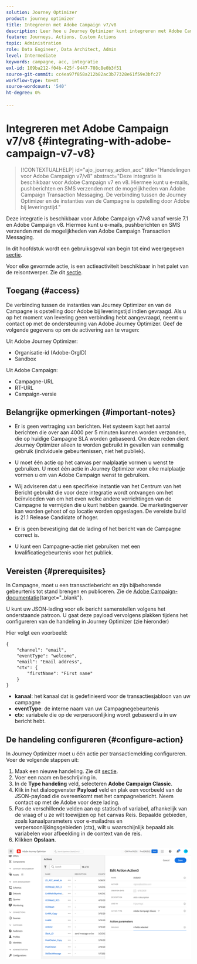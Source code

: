 ```yaml
---
solution: Journey Optimizer
product: journey optimizer
title: Integreren met Adobe Campaign v7/v8
description: Leer hoe u Journey Optimizer kunt integreren met Adobe Campaign v7/v8
feature: Journeys, Actions, Custom Actions
topic: Administration
role: Data Engineer, Data Architect, Admin
level: Intermediate
keywords: campagne, acc, integratie
exl-id: 109ba212-f04b-425f-9447-708c8e0b3f51
source-git-commit: cc4ea97f858a212b82ac3b77328e61f59e3bfc27
workflow-type: tm+mt
source-wordcount: '540'
ht-degree: 0%

---
```


# Integreren met Adobe Campaign v7/v8 {#integrating-with-adobe-campaign-v7-v8}

>[!CONTEXTUALHELP]
>id="ajo_journey_action_acc"
>title="Handelingen voor Adobe Campaign v7/v8"
>abstract="Deze integratie is beschikbaar voor Adobe Campaign v7 en v8. Hiermee kunt u e-mails, pushberichten en SMS verzenden met de mogelijkheden van Adobe Campaign Transaction Messaging. De verbinding tussen de Journey Optimizer en de instanties van de Campagne is opstelling door Adobe bij leveringstijd."

Deze integratie is beschikbaar voor Adobe Campaign v7/v8 vanaf versie 7.1 en Adobe Campaign v8. Hiermee kunt u e-mails, pushberichten en SMS verzenden met de mogelijkheden van Adobe Campaign Transaction Messaging.

In dit hoofdstuk wordt een gebruiksgeval van begin tot eind weergegeven [sectie](../building-journeys/ajo-ac.md).

Voor elke gevormde actie, is een actieactiviteit beschikbaar in het palet van de reisontwerper. Zie dit [sectie](../building-journeys/using-adobe-campaign-v7-v8.md).

## Toegang {#access}

De verbinding tussen de instanties van Journey Optimizer en van de Campagne is opstelling door Adobe bij leveringstijd indien gevraagd. Als u op het moment van levering geen verbinding hebt aangevraagd, neemt u contact op met de ondersteuning van Adobe Journey Optimizer. Geef de volgende gegevens op om de activering aan te vragen:

Uit Adobe Journey Optimizer:

* Organisatie-id (Adobe-OrgID)
* Sandbox

Uit Adobe Campaign:

* Campagne-URL
* RT-URL
* Campaign-versie

## Belangrijke opmerkingen {#important-notes}

* Er is geen vertraging van berichten. Het systeem kapt het aantal berichten die over aan 4000 per 5 minuten kunnen worden verzonden, die op huidige Campagne SLA worden gebaseerd. Om deze reden dient Journey Optimizer alleen te worden gebruikt in gevallen van eenmalig gebruik (individuele gebeurtenissen, niet het publiek).

* U moet één actie op het canvas per malplaatje vormen u wenst te gebruiken. U moet één actie in Journey Optimizer voor elke malplaatje vormen u om van Adobe Campaign wenst te gebruiken.

* Wij adviseren dat u een specifieke instantie van het Centrum van het Bericht gebruikt die voor deze integratie wordt ontvangen om het beïnvloeden van om het even welke andere verrichtingen van de Campagne te vermijden die u kunt hebben gaande. De marketingserver kan worden gehost of op locatie worden opgeslagen. De vereiste build is 21.1 Release Candidate of hoger.

* Er is geen bevestiging dat de lading of het bericht van de Campagne correct is.

* U kunt een Campagne-actie niet gebruiken met een kwalificatiegebeurtenis voor het publiek.

## Vereisten {#prerequisites}

In Campagne, moet u een transactiebericht en zijn bijbehorende gebeurtenis tot stand brengen en publiceren. Zie de [Adobe Campaign-documentatie](https://experienceleague.adobe.com/docs/campaign-classic/using/transactional-messaging/introduction/about-transactional-messaging.html#transactional-messaging){target="_blank"}.

U kunt uw JSON-lading voor elk bericht samenstellen volgens het onderstaande patroon. U gaat deze payload vervolgens plakken tijdens het configureren van de handeling in Journey Optimizer (zie hieronder)

Hier volgt een voorbeeld:

```
{
    "channel": "email",
    "eventType": "welcome",
    "email": "Email address",
    "ctx": {
        "firstName": "First name"
    }
}
```

* **kanaal**: het kanaal dat is gedefinieerd voor de transactiesjabloon van uw campagne
* **eventType**: de interne naam van uw Campagnegebeurtenis
* **ctx**: variabele die op de verpersoonlijking wordt gebaseerd u in uw bericht hebt.

## De handeling configureren {#configure-action}

In Journey Optimizer moet u één actie per transactiemelding configureren. Voer de volgende stappen uit:

1. Maak een nieuwe handeling. Zie dit [sectie](../action/action.md).
1. Voer een naam en beschrijving in.
1. In de **Type handeling** veld, selecteren **Adobe Campaign Classic**.
1. Klik in het dialoogvenster **Payload** veld en plak een voorbeeld van de JSON-payload die overeenkomt met het campagnebericht. Neem contact op met de Adobe voor deze lading.
1. Pas de verschillende velden aan op statisch of variabel, afhankelijk van de vraag of u ze wilt toewijzen op het canvas Reis. Bepaalde gebieden, zoals kanaalparameters voor e-mailadres en verpersoonlijkingsgebieden (ctx), wilt u waarschijnlijk bepaald als variabelen voor afbeelding in de context van de reis.
1. Klikken **Opslaan**.

![](assets/accintegration1.png)